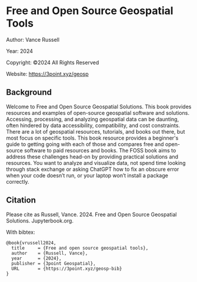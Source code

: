# Free and Open Source Geospatial Tools
Author: Vance Russell

Year: 2024

Copyright: ©2024 All Rights Reserved

Website: https://3point.xyz/geosp

## Background
Welcome to Free and Open Source Geospatial Solutions. This book provides resources and examples of open-source geospatial software and solutions. Accessing, processing, and analyzing geospatial data can be daunting, often hindered by data accessibility, compatibility, and cost constraints. There are a lot of geospatial resources, tutorials, and books out there, but most focus on specific tools. This book resource provides a beginner's guide to getting going with each of those and compares free and open-source software to paid resources and books. The FOSS book aims to address these challenges head-on by providing practical solutions and resources. You want to analyze and visualize data, not spend time looking through stack exchange or asking ChatGPT how to fix an obscure error when your code doesn’t run, or your laptop won’t install a package correctly.

## Citation
Please cite as Russell, Vance. 2024. Free and Open Source Geospatial Solutions. Jupyterbook.org. 

With bibtex:

```
@book{vrussell2024,
  title		= {Free and open source geospatial tools},
  author	= {Russell, Vance},
  year		= {2024},
  publisher	= {3point Geospatial},
  URL		= {https://3point.xyz/geosp-bib}
}
```
